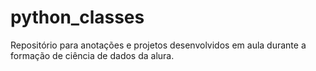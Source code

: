 # python_classes
Repositório para anotações e projetos desenvolvidos em aula durante a formação de ciência de dados da alura.
